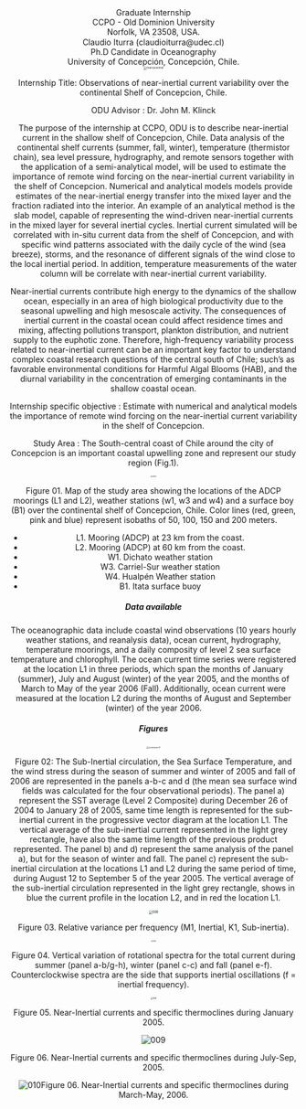 <center>Graduate Internship<center>

<center>CCPO - Old Dominion University<center>

<center>Norfolk, VA 23508, USA.<center>
<img src="/Users/osx/Documents/Typhora/internship/wave1.jpg" alt="wave1" style="zoom: 8%;" />



<center>Claudio Iturra (claudioiturra@udec.cl)<center>
<center>Ph.D Candidate in Oceanography<center>

<center>University of Concepción, Concepción, Chile.<center>
<img src="/Users/osx/Documents/Typhora/internship/marcacentral.gif" alt="marcacentral" style="zoom:33%;" />





Internship Title: Observations of near-inertial current variability over the continental Shelf of Concepcion, Chile.

ODU Advisor : Dr. John M. Klinck

The purpose of the internship at CCPO, ODU is to describe near-inertial current in the shallow shelf of Concepcion, Chile. Data analysis of the continental shelf currents (summer, fall, winter), temperature (thermistor chain), sea level pressure, hydrography, and remote sensors together with the application of a semi-analytical model, will be used to estimate the importance of remote wind forcing on the near-inertial current variability in the shelf of Concepcion. Numerical and analytical models models provide estimates of the near-inertial energy transfer into the mixed layer and the fraction radiated into the interior. An example of an analytical method is the slab model, capable of representing the wind-driven near-inertial currents in the mixed layer for several inertial cycles. Inertial current simulated will be correlated with in-situ current data from the shelf of Concepcion, and with specific wind patterns associated with the daily cycle of the wind (sea breeze), storms, and the resonance of different signals of the wind close to the local inertial period. In addition, temperature measurements of the water column will be correlate with near-inertial current variability.

Near-inertial currents contribute high energy to the dynamics of the shallow ocean, especially in an area of high biological productivity due to the seasonal upwelling and high mesoscale activity. The consequences of inertial current in the coastal ocean could affect residence times and mixing, affecting pollutions transport, plankton distribution, and nutrient supply to the euphotic zone. Therefore, high-frequency variability process related to near-inertial current can be an important key factor to understand complex coastal research questions of the central south of Chile; such’s as favorable environmental conditions for Harmful Algal Blooms (HAB), and the diurnal variability in the concentration of emerging contaminants in the shallow coastal ocean.  

Internship specific objective : Estimate with numerical and analytical models the importance of remote wind forcing on the near-inertial current variability in the shelf of Concepcion.

Study Area : The South-central coast of Chile around the city of Concepcion is an important coastal upwelling zone and represent our study region (Fig.1). 

<img src="/Users/osx/Documents/GitHub/claudioiturra.github.io/001.png" alt="001" style="zoom:24%;" />

Figure 01. Map of the study area showing the locations of the ADCP moorings (L1 and L2), weather stations (w1, w3 and w4) and a surface boy (B1) over the continental shelf of Concepcion, Chile. Color lines (red, green, pink and blue) represent isobaths of 50, 100, 150 and 200 meters.

 

- L1. Mooring (ADCP) at 23 km from the coast.
- L2. Mooring (ADCP) at 60 km from the coast.
- W1. Dichato weather station
- W3. Carriel-Sur weather station
- W4. Hualpén Weather station
- B1. Itata surface buoy



##### Data available

The oceanographic data include coastal wind observations (10 years hourly weather stations, and reanalysis data), ocean current, hydrography, temperature moorings, and a daily composity of level 2 sea surface temperature and chlorophyll. The ocean current time series were registered at the location L1 in three periods, which span the months of January (summer), July and August (winter) of the year 2005, and the months of March to May of the year 2006 (Fall). Additionally, ocean current were measured at the location L2 during the months of August and September (winter) of the year 2006.

##### Figures

<img src="/Users/osx/Documents/GitHub/claudioiturra.github.io/popopopo9.png" alt="popopopo9" style="zoom: 25%;" />

Figure 02: The Sub-Inertial circulation, the Sea Surface Temperature, and the wind stress during the season of summer and winter of 2005 and fall of 2006 are represented in the panels a-b-c and d (the mean sea surface wind fields was calculated for the four observational periods). The panel a) represent the SST  average (Level 2 Composite) during December 26 of 2004 to January 28 of 2005, same time length is represented for the sub-inertial current in the progressive vector diagram at the location L1. The vertical average of the sub-inertial current represented in the light grey rectangle, have also the same time length of the previous product represented. The panel b) and d) represent the same analysis of the panel a), but for the season of winter and fall. The panel c) represent the sub-inertial circulation at the locations L1 and L2 during the same period of time, during August 12 to September 5 of the year 2005. The vertical average of the sub-inertial circulation represented in the light grey rectangle, shows in blue the current profile in the location L2, and in red the location L1.

<img src="/Users/osx/Documents/GitHub/claudioiturra.github.io/006.png" alt="006" style="zoom:40%;" />



Figure 03. Relative variance per frequency (M1, Inertial, K1, Sub-inertia).

<img src="/Users/osx/Documents/GitHub/claudioiturra.github.io/004.png" alt="004" style="zoom: 20%;" />

 Figure 04. Vertical variation of rotational spectra for the total current  during summer (panel a-b/g-h), winter (panel c-c) and fall (panel e-f). Counterclockwise spectra are the side that supports inertial oscillations (f = inertial frequency).

<img src="/Users/osx/Documents/GitHub/claudioiturra.github.io/008.png" alt="008" style="zoom:25%;" />

Figure 05. Near-Inertial currents and specific thermoclines during January 2005.

![009](/Users/osx/Documents/GitHub/claudioiturra.github.io/009.png)

Figure 06. Near-Inertial currents and specific thermoclines during July-Sep, 2005.

![010](/Users/osx/Documents/GitHub/claudioiturra.github.io/010.png)Figure 06. Near-Inertial currents and specific thermoclines during March-May, 2006.

































